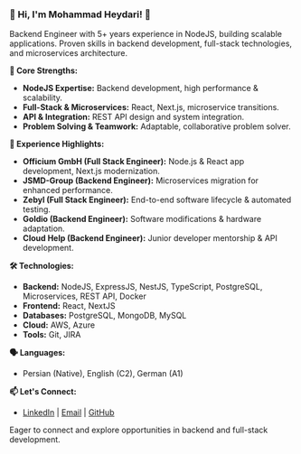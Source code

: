 ### 👋 Hi, I'm Mohammad Heydari! 👋

Backend Engineer with 5+ years experience in NodeJS, building scalable applications.  Proven skills in backend development, full-stack technologies, and microservices architecture.

**🚀 Core Strengths:**

*   **NodeJS Expertise:**  Backend development, high performance & scalability.
*   **Full-Stack & Microservices:** React, Next.js, microservice transitions.
*   **API & Integration:** REST API design and system integration.
*   **Problem Solving & Teamwork:** Adaptable, collaborative problem solver.

**💼 Experience Highlights:**

*   **Officium GmbH (Full Stack Engineer):**  Node.js & React app development, Next.js modernization.
*   **JSMD-Group (Backend Engineer):** Microservices migration for enhanced performance.
*   **Zebyl (Full Stack Engineer):** End-to-end software lifecycle & automated testing.
*   **Goldio (Backend Engineer):** Software modifications & hardware adaptation.
*   **Cloud Help (Backend Engineer):**  Junior developer mentorship & API development.

**🛠 Technologies:**

*   **Backend:** NodeJS, ExpressJS, NestJS, TypeScript, PostgreSQL, Microservices, REST API, Docker
*   **Frontend:** React, NextJS
*   **Databases:** PostgreSQL, MongoDB, MySQL
*   **Cloud:** AWS, Azure
*   **Tools:** Git, JIRA

**🗣 Languages:**

*   Persian (Native), English (C2), German (A1)

**📫 Let's Connect:**

*   [LinkedIn](www.linkedin.com/in/heidary100) | [Email](heydari.dev@gmail.com) | [GitHub](www.github.com/heidary100)

Eager to connect and explore opportunities in backend and full-stack development.
